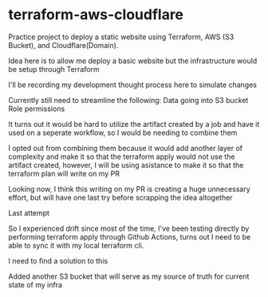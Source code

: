 # terraform-aws-cloudflare

Practice project to deploy a static website using Terraform, AWS (S3 Bucket), and Cloudflare(Domain).

Idea here is to allow me deploy a basic website but the infrastructure would be setup through Terraform

I'll be recording my development thought process here to simulate changes

Currently still need to streamline the following:
Data going into S3 bucket
Role permissions

It turns out it would be hard to utilize the artifact created by a job and have it used on a seperate workflow, so I would be needing to combine them

I opted out from combining them because it would add another layer of complexity and make it so that the terraform apply would not use the artifact created, however, I will be using asistance to make it so that the terraform plan will write on my PR

Looking now, I think this writing on my PR is creating a huge unnecessary effort, but will have one last try before scrapping the idea altogether

Last attempt

So I experienced drift since most of the time, I've been testing directly by performing terraform apply through Github Actions, turns out I need to be able to sync it with my local terraform cli.

I need to find a solution to this

Added another S3 bucket that will serve as my source of truth for current state of my infra